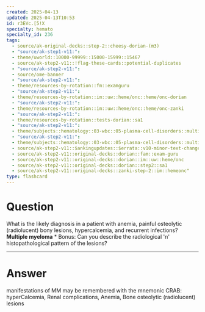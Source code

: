 ```yaml
---
created: 2025-04-13
updated: 2025-04-13T10:53
id: r3EVc.[5!X
specialty: hemato
specialty_id: 236
tags:
  - source/ak-original-decks::step-2::cheesy-dorian-(m3)
  - "source/ak-step1-v11:": 
  - theme/uworld::10000-99999::15000-15999::15467
  - source/ak-step2-v11::!flag-these-cards::potential-duplicates
  - "source/ak-step2-v11:": 
  - source/ome-banner
  - "source/ak-step2-v11:": 
  - theme/resources-by-rotation::fm::examguru
  - "source/ak-step2-v11:": 
  - theme/resources-by-rotation::im::uw::heme/onc::heme/onc-dorian
  - "source/ak-step2-v11:": 
  - theme/resources-by-rotation::im::uw::heme/onc::heme/onc-zanki
  - "source/ak-step2-v11:": 
  - theme/resources-by-rotation::tests-dorian::sa1
  - "source/ak-step2-v11:": 
  - theme/subjects::hematology::03-wbc::05-plasma-cell-disorders::multiple-myeloma
  - "source/ak-step2-v11:": 
  - theme/subjects::hematology::03-wbc::05-plasma-cell-disorders::multiple-myeloma::pathophysiology
  - source/ak-step2-v11::$ankingupdates::$errata::v10-minor-text-changes
  - source/ak-step2-v11::original-decks::dorian::fam::exam-guru
  - source/ak-step2-v11::original-decks::dorian::im::uw::heme/onc
  - source/ak-step2-v11::original-decks::dorian::step2::sa1
  - source/ak-step2-v11::original-decks::zanki-step-2::im::hemeonc"
type: flashcard
---
```


# Question
What is the likely diagnosis in a patient with anemia, painful osteolytic (radiolucent) bony lesions, hypercalcemia, and recurrent infections?    **Multiple myeloma**   * Bonus: Can you describe the radiological 'n' histopathological pattern of the lesions?

---

# Answer
manifestations of MM may be remembered with the mnemonic CRAB: hyperCalcemia, Renal complications, Anemia, Bone osteolytic (radiolucent) lesions